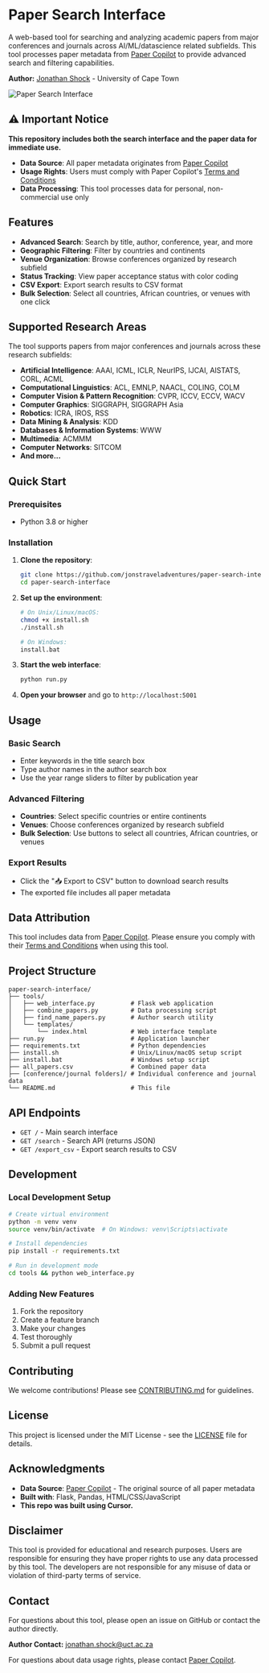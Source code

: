 # Paper Search Interface

A web-based tool for searching and analyzing academic papers from major conferences and journals across AI/ML/datascience related subfields. This tool processes paper metadata from [Paper Copilot](https://papercopilot.com) to provide advanced search and filtering capabilities.

**Author:** [Jonathan Shock](https://www.shocklab.net) - University of Cape Town

![Paper Search Interface](tools/img/interface_screenshot_v3.png)

## ⚠️ Important Notice

**This repository includes both the search interface and the paper data for immediate use.**

- **Data Source**: All paper metadata originates from [Paper Copilot](https://papercopilot.com)
- **Usage Rights**: Users must comply with Paper Copilot's [Terms and Conditions](https://papercopilot.com/policy/terms-and-conditions/)
- **Data Processing**: This tool processes data for personal, non-commercial use only

## Features

- **Advanced Search**: Search by title, author, conference, year, and more
- **Geographic Filtering**: Filter by countries and continents
- **Venue Organization**: Browse conferences organized by research subfield
- **Status Tracking**: View paper acceptance status with color coding
- **CSV Export**: Export search results to CSV format
- **Bulk Selection**: Select all countries, African countries, or venues with one click

## Supported Research Areas

The tool supports papers from major conferences and journals across these research subfields:

- **Artificial Intelligence**: AAAI, ICML, ICLR, NeurIPS, IJCAI, AISTATS, CORL, ACML
- **Computational Linguistics**: ACL, EMNLP, NAACL, COLING, COLM
- **Computer Vision & Pattern Recognition**: CVPR, ICCV, ECCV, WACV
- **Computer Graphics**: SIGGRAPH, SIGGRAPH Asia
- **Robotics**: ICRA, IROS, RSS
- **Data Mining & Analysis**: KDD
- **Databases & Information Systems**: WWW
- **Multimedia**: ACMMM
- **Computer Networks**: SITCOM
- **And more...**

## Quick Start

### Prerequisites
- Python 3.8 or higher

### Installation

1. **Clone the repository**:
   ```bash
   git clone https://github.com/jonstraveladventures/paper-search-interface.git
   cd paper-search-interface
   ```

2. **Set up the environment**:
   ```bash
   # On Unix/Linux/macOS:
   chmod +x install.sh
   ./install.sh
   
   # On Windows:
   install.bat
   ```

3. **Start the web interface**:
   ```bash
   python run.py
   ```

4. **Open your browser** and go to `http://localhost:5001`

## Usage

### Basic Search
- Enter keywords in the title search box
- Type author names in the author search box
- Use the year range sliders to filter by publication year

### Advanced Filtering
- **Countries**: Select specific countries or entire continents
- **Venues**: Choose conferences organized by research subfield
- **Bulk Selection**: Use buttons to select all countries, African countries, or venues

### Export Results
- Click the "📥 Export to CSV" button to download search results
- The exported file includes all paper metadata

## Data Attribution

This tool includes data from [Paper Copilot](https://papercopilot.com). Please ensure you comply with their [Terms and Conditions](https://papercopilot.com/policy/terms-and-conditions/) when using this tool.

## Project Structure

```
paper-search-interface/
├── tools/
│   ├── web_interface.py          # Flask web application
│   ├── combine_papers.py         # Data processing script
│   ├── find_name_papers.py       # Author search utility
│   └── templates/
│       └── index.html            # Web interface template
├── run.py                        # Application launcher
├── requirements.txt              # Python dependencies
├── install.sh                    # Unix/Linux/macOS setup script
├── install.bat                   # Windows setup script
├── all_papers.csv                # Combined paper data
├── [conference/journal folders]/ # Individual conference and journal data
└── README.md                     # This file
```

## API Endpoints

- `GET /` - Main search interface
- `GET /search` - Search API (returns JSON)
- `GET /export_csv` - Export search results to CSV

## Development

### Local Development Setup
```bash
# Create virtual environment
python -m venv venv
source venv/bin/activate  # On Windows: venv\Scripts\activate

# Install dependencies
pip install -r requirements.txt

# Run in development mode
cd tools && python web_interface.py
```

### Adding New Features
1. Fork the repository
2. Create a feature branch
3. Make your changes
4. Test thoroughly
5. Submit a pull request

## Contributing

We welcome contributions! Please see [CONTRIBUTING.md](CONTRIBUTING.md) for guidelines.

## License

This project is licensed under the MIT License - see the [LICENSE](LICENSE) file for details.

## Acknowledgments

- **Data Source**: [Paper Copilot](https://papercopilot.com) - The original source of all paper metadata
- **Built with**: Flask, Pandas, HTML/CSS/JavaScript
- **This repo was built using Cursor.**

## Disclaimer

This tool is provided for educational and research purposes. Users are responsible for ensuring they have proper rights to use any data processed by this tool. The developers are not responsible for any misuse of data or violation of third-party terms of service.

## Contact

For questions about this tool, please open an issue on GitHub or contact the author directly.

**Author Contact:** jonathan.shock@uct.ac.za

For questions about data usage rights, please contact [Paper Copilot](https://papercopilot.com).

